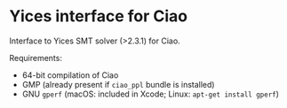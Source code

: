 # Yices interface for Ciao

Interface to Yices SMT solver (>2.3.1) for Ciao.

Requirements:
 - 64-bit compilation of Ciao
 - GMP (already present if `ciao_ppl` bundle is installed)
 - GNU `gperf` (macOS: included in Xcode; Linux: `apt-get install gperf`)
